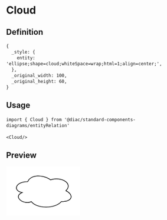 # Cloud

## Definition

```
{
  _style: { 
    entity: 'ellipse;shape=cloud;whiteSpace=wrap;html=1;align=center;',
  },
  _original_width: 100,
  _original_height: 60,
}
```

## Usage

```
import { Cloud } from '@diac/standard-components-diagrams/entityRelation'

<Cloud/>
```

## Preview

<img src="./cloud.png" width="200"/>
